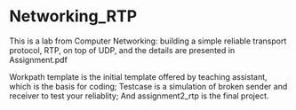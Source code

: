 # Networking_RTP
This is a lab from Computer Networking: building a simple reliable transport protocol, RTP, on top of UDP, and the details are presented in Assignment.pdf

Workpath template is the initial template offered by teaching assistant, which is the basis for coding; Testcase is a simulation of broken sender and receiver to test your reliablity; And assignment2_rtp is the final project.
